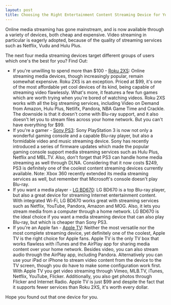 ```yaml
---
layout: post
title: Choosing the Right Entertainment Content Streaming Device for You
---
```


Online media streaming has gone mainstream, and is now available through a variety of devices, both cheap and expensive. Video streaming in particular is eagerly adopted, because of the quality of streaming services such as Netflix, Vudu and Hulu Plus.

The next four media streaming devices target different groups of users which one's the best for you? Find Out:

- If you're unwilling to spend more than $100 - <a href="http://www.roku.com/2xs">Roku 2XS</a>: Online streaming media devices, though increasingly popular, remain somewhat expensive. Roku 2XS is an exception. Priced at $99, it's one of the most affordable yet cool devices of its kind, being capable of streaming video flawlessly. What's more, it features a few fun games which are worth trying when you're bored of watching videos. Roku 2XS works with all the big streaming services, including Video on Demand from Amazon, Hulu Plus, Netlifx, Pandora, NBA Game Time and Crackle. The downside is that it doesn't come with Blu-ray support, and it also doesn't let you to stream files across your home network. But you can't have everything for $99.<br />
- If you're a gamer - <a href="http://playstation.com/ps3/">Sony PS3</a>: Sony PlayStation 3 is now not only a wonderful gaming console and a capable Blu-ray player, but also a formidable video and music streaming device. Sony has recently introduced a series of firmware updates which made the popular gaming console support media streaming services such as Hulu Plus, Netflix and MBL.TV. Also, don't forget that PS3 can handle home media streaming as well through DLNA. Considering that it now costs $249, PS3 is definitely one of the coolest content streaming devices currently available. Note: Xbox 360 recently extended its media streaming services as well, but remember that Microsoft's console doesn't play Blu-ray.<br />
- If you want a media player - <a href="http://www.amazon.com/LG-BD670-Wireless-Network-Blu-ray/dp/B004OF9XGO">LG BD670</a>: LG BD670 is a top Blu-ray player, but also a great device for streaming Internet entertainment content. With integrated Wi-Fi, LG BD670 works great with streaming services such as Netflix, YouTube, Pandora, Amazon and MOG. Also, it lets you stream media from a computer through a home network. LG BD670 is the ideal choice if you want a media streaming device that can also play Blu-ray, but which is cheaper than Sony PS3.<br />
- If you're an Apple fan - <a href="http://www.apple.com/appletv/">Apple TV</a>: Neither the most versatile nor the most complete streaming device, yet definitely one of the coolest, Apple TV is the right choice for Apple fans. Apple TV is the only TV box that works flawless with iTunes and the AirPlay app for sharing media content over your home network. Besides video, you can also stream audio through the AirPlay app, including Pandora. Alternatively you can use your iPad or iPhone to stream video content from the device to the TV screen, though you do have to make some configuration work first. With Apple TV you get video streaming through Vimeo, MLB.TV, iTunes, Netflix, YouTube, Flicker. Additionally, you also get photos through Flicker and Internet Radio. Apple TV is just $99 and despite the fact that it supports fewer services than Roku 2XS, it's worth every dollar.

Hope you found out that one device for you.
